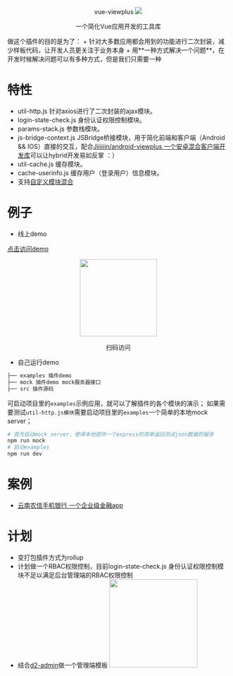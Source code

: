 <p align="center">vue-viewplus <img src="https://img.shields.io/badge/npm-0.9.79-orange.svg"/></p>
<p align="center">一个简化Vue应用开发的工具库</p>
做这个插件的目的是为了：
+ 针对大多数应用都会用到的功能进行二次封装，减少样板代码，让开发人员更关注于业务本身
+ 用**一种方式解决一个问题**，在开发时候解决问题可以有多种方式，但是我们只需要一种



# 特性

+ util-http.js 针对axios进行了二次封装的ajax模块。
+ login-state-check.js 身份认证权限控制模块。
+ params-stack.js 参数栈模块。
+ js-bridge-context.js JSBridge桥接模块，用于简化前端和客户端（Android && IOS）直接的交互，配合[Jiiiiiin/android-viewplus 一个安卓混合客户端开发库](https://github.com/Jiiiiiin/android-viewplus)可以让hybrid开发易如反掌 ：）
+ util-cache.js 缓存模块。
+ cache-userinfo.js 缓存用户（登录用户）信息模块。
+ 支持[自定义模块混合](http://jiiiiiin.cn/vue-viewplus/#/global_api?id=mixin-)



# 例子

- 线上demo

[点击访问demo](http://vue_viewplus_demo.jiiiiiin.cn/Info)

<p align="center"><img src="https://ws3.sinaimg.cn/large/006tNbRwgy1fwv0ejzauhj305k05kweb.jpg" width="175"></p>

<p align="center">扫码访问</p>

- 自己运行demo

```bash
├── examples 插件demo
├── mock 插件demo mock服务器接口
├── src 插件源码
```

可启动项目里的`examples`示例应用，就可以了解插件的各个模块的演示；
如果需要测试`util-http.js模块`需要启动项目里的`examples`一个简单的本地mock server；

```bash
# 首先启动mock server，使得本地提供一个express的简单返回测试json数据的服务
npm run mock
# 启动examples
npm run dev
```



# 案例

+ [云南农信手机银行 一个企业级金融app](http://sj.qq.com/myapp/detail.htm?apkName=com.csii.mobilebank)



# 计划

+ 变打包插件方式为rollup
+ 计划做一个RBAC权限控制，目前login-state-check.js 身份认证权限控制模块不足以满足后台管理端的RBAC权限控制
+ 结合[d2-admin](https://gi]thub.com/d2-projects/d2-admin)做一个管理端模板
  <a href="https://github.com/d2-projects/d2-admin" target="_blank"><img src="https://raw.githubusercontent.com/FairyEver/d2-admin/master/doc/image/d2-admin@2x.png" width="200"></a>

